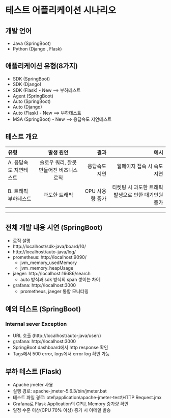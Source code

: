 # 테스트 어플리케이션 시나리오

## 개발 언어
- Java (SpringBoot)
- Python (Django , Flask)

## 애플리케이션 유형(8가지)
- SDK (SpringBoot)
- SDK (Django)
- SDK (Flask) - New ==> 부하테스트
- Agent (SpringBoot)
- Auto (SpringBoot)
- Auto (Django)
- Auto (Flask) - New ==> 부하테스트
- MSA (SpringBoot) - New ==> 응답속도 지연테스트



## 테스트 개요
| 유형 | 발생 원인 | 결과 | 예시 |
| :--- | :---: | ---: | ---: |
| A. 응답속도 지연테스트 | 슬로우 쿼리, 잘못 만들어진 비즈니스 로직 | 응답속도 지연 | 웹페이지 접속 시 속도 지연 |
| B. 트래픽 부하테스트 | 과도한 트래픽 | CPU 사용량 증가 | 티켓팅 시 과도한 트래픽 발생으로 인한 대기인원 증가 |



---
## 전체 개발 내용 시연 (SpringBoot)
- 로직 설명
- http://localhost/sdk-java/board/10/
- http://localhost/auto-java/log/
- prometheus: http://localhost:9090/
    - jvm_memory_usedMemory
    - jvm_memory_heapUsage
- jaeger: http://localhost:16686/search
    - auto 방식과 sdk 방식의 span 쌓이는 차이
- grafana: http://localhost:3000
    - prometheus, jaeger 통합 모니터링

## 예외 테스트 (SpringBoot)
### Internal sever Exception
- URL 호출 (http://localhost/auto-java/user/)
- grafana: http://localhost:3000
- SpringBoot dashboard에서 http response 확인
- Tags에서 500 error, logs에서 error log 확인 가능

## 부하 테스트 (Flask)
- Apache jmeter 사용
- 실행 경로: apache-jmeter-5.6.3/bin/jmeter.bat
- 테스트 파일 경로: otel\application\apache-jmeter-test\HTTP Request.jmx
- Grafana로 Flask Application의 CPU, Memory 증가량 확인
- 일정 수준 이상(CPU 70% 이상) 증가 시 이메일 발송

